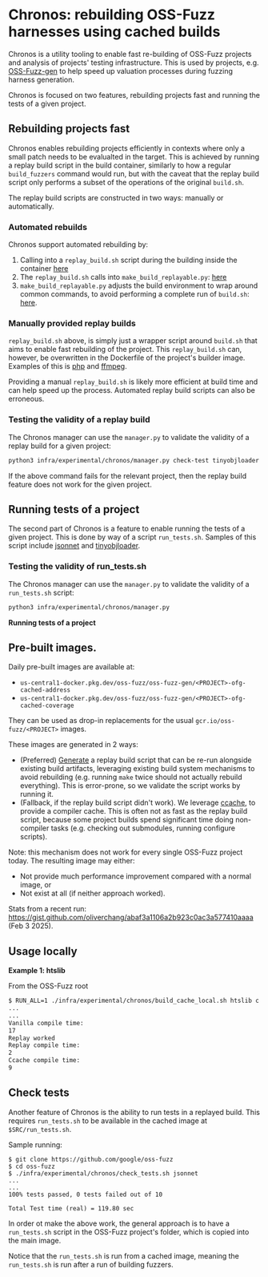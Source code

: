 # Chronos: rebuilding OSS-Fuzz harnesses using cached builds

Chronos is a utility tooling to enable fast re-building of OSS-Fuzz projects
and analysis of projects' testing infrastructure. This is used by projects,
e.g. [OSS-Fuzz-gen](https://github.com/google/oss-fuzz-gen) to help speed up
valuation processes during fuzzing harness generation.

Chronos is focused on two features, rebuilding projects fast and running the tests of a given project.

## Rebuilding projects fast

Chronos enables rebuilding projects efficiently in contexts where only a small patch
needs to be evalualted in the target. This is achieved by running a replay build script
in the build container, similarly to how a regular `build_fuzzers` command would run, but
with the caveat that the replay build script only performs a subset of the operations
of the original `build.sh`.

The replay build scripts are constructed in two ways: manually or automatically.

### Automated rebuilds

Chronos support automated rebuilding by:

1. Calling into a `replay_build.sh` script during the building inside the container [here](https://github.com/google/oss-fuzz/blob/206656447b213fb04901d15122692d8dd4d45312/infra/base-images/base-builder/compile#L292-L296)
2. The `replay_build.sh` calls into `make_build_replayable.py`: [here](https://github.com/google/oss-fuzz/blob/master/infra/base-images/base-builder/replay_build.sh)
3. `make_build_replayable.py` adjusts the build environment to wrap around common commands, to avoid performing a complete run of `build.sh`: [here](https://github.com/google/oss-fuzz/blob/master/infra/base-images/base-builder/make_build_replayable.py).

### Manually provided replay builds

`replay_build.sh` above, is simply just a wrapper script around `build.sh` that aims to enable
fast rebuilding of the project. This `replay_build.sh` can, however, be overwritten in the Dockerfile
of the project's builder image. Examples of this is [php](https://github.com/google/oss-fuzz/blob/206656447b213fb04901d15122692d8dd4d45312/projects/php/replay_build.sh#L1) and [ffmpeg](https://github.com/google/oss-fuzz/blob/master/projects/ffmpeg/replay_build.sh#L1).

Providing a manual `replay_build.sh` is likely more efficient at build time and can help speed up the process. Automated replay build scripts can also be erroneous.


### Testing the validity of a replay build

The Chronos manager can use the `manager.py` to validate the validity of a
replay build for a given project:

```sh
python3 infra/experimental/chronos/manager.py check-test tinyobjloader
```

If the above command fails for the relevant project, then the replay build feature
does not work for the given project.

## Running tests of a project

The second part of Chronos is a feature to enable running the tests of a given
project. This is done by way of a script `run_tests.sh`. Samples of
this script include [jsonnet](https://github.com/google/oss-fuzz/blob/master/projects/jsonnet/run_tests.sh#L1) and [tinyobjloader](https://github.com/google/oss-fuzz/blob/master/projects/tinyobjloader/run_tests.sh#L1).


### Testing the validity of run_tests.sh

The Chronos manager can use the `manager.py` to validate the validity of a
`run_tests.sh` script:

```sh
python3 infra/experimental/chronos/manager.py
```


**Running tests of a project**

## Pre-built images.

Daily pre-built images are available at:

- `us-central1-docker.pkg.dev/oss-fuzz/oss-fuzz-gen/<PROJECT>-ofg-cached-address`
- `us-central1-docker.pkg.dev/oss-fuzz/oss-fuzz-gen/<PROJECT>-ofg-cached-coverage`

They can be used as drop-in replacements for the usual `gcr.io/oss-fuzz/<PROJECT>` images.

These images are generated in 2 ways:
- (Preferred) [Generate](https://github.com/google/oss-fuzz/blob/master/infra/base-images/base-builder/bash_parser.py)
  a replay build script that can be re-run alongside existing build artifacts,
  leveraging existing build system mechanisms to avoid rebuilding (e.g. running
  `make` twice should not actually rebuild everything). This is error-prone, so
  we validate the script works by running it.
- (Fallback, if the replay build script didn't work). We leverage
  [ccache](https://ccache.dev/), to provide a compiler cache. This is often not
  as fast as the replay build script, because some project builds spend
  significant time doing non-compiler tasks (e.g. checking out submodules,
  running configure scripts).

Note: this mechanism does not work for every single OSS-Fuzz project today. The
resulting image may either:
- Not provide much performance improvement compared with a normal image, or
- Not exist at all (if neither approach worked).

Stats from a recent run: <https://gist.github.com/oliverchang/abaf3a1106a2b923c0ac3a577410aaaa>
(Feb 3 2025).

## Usage locally

**Example 1: htslib**

From the OSS-Fuzz root

```sh
$ RUN_ALL=1 ./infra/experimental/chronos/build_cache_local.sh htslib c address
...
...
Vanilla compile time:
17
Replay worked
Replay compile time:
2
Ccache compile time: 
9
```


## Check tests

Another feature of Chronos is the ability to run tests in a replayed build.
This requires `run_tests.sh` to be available in the cached image at
`$SRC/run_tests.sh`.

Sample running:

```
$ git clone https://github.com/google/oss-fuzz
$ cd oss-fuzz
$ ./infra/experimental/chronos/check_tests.sh jsonnet
...
...
100% tests passed, 0 tests failed out of 10

Total Test time (real) = 119.80 sec
```

In order ot make the above work, the general approach is to have a
`run_tests.sh` script in the OSS-Fuzz project's folder, which is copied into
the main image.

Notice that the `run_tests.sh` is run from a cached image, meaning the
`run_tests.sh` is run after a run of building fuzzers.
